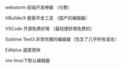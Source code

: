 webstorm					 前端开发神器	（付费）

HBuilderX 					极客开发工具	（国产的编辑器）

VSCode						 开源免费好用	（最轻便好用免费的）

Sublime	Text3		  非常优雅的编辑器（包含了几乎所有语言）

Editplus						速度很快				

vim								linux下默认编辑器

